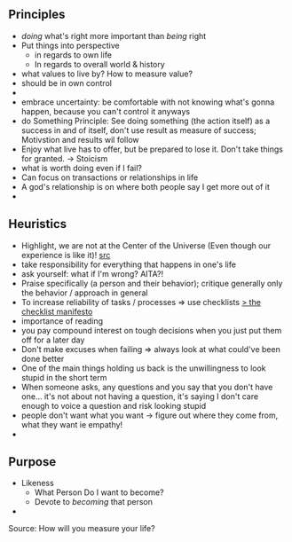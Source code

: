 ## Principles
- *doing* what's right more important than *being* right 
- Put things into perspective
  - in regards to own life
  - In regards to overall world & history
-  what values to live by? How to measure value?
  - should be in own control
  - 
- embrace uncertainty: be comfortable with not knowing what's gonna happen, because you can't control it anyways
- do Something Principle: See doing something (the action itself) as a success in and of itself, don't use result as measure of success; Motivstion and results wil follow
- Enjoy what live has to offer, but be prepared to lose it. Don't take things for granted. -> Stoicism
- what is worth doing even if I fail?
- Can focus on transactions or relationships in life
- A god's relationship is on where both people say I get more out of it
- 

## Heuristics
- Highlight, we are not at the Center of the Universe (Even though our experience is like it)! [src](https://fs.blog/2012/04/david-foster-wallace-this-is-water/)
- take responsibility for everything that happens in one's life 
- ask yourself: what if I'm wrong? AITA?!
- Praise specifically (a person and their behavior); critique generally only the behavior / approach in general
- To increase reliability of tasks / processes => use checklists [> the checklist manifesto](https://www.lesswrong.com/posts/dtmmP4YdJEfK9y4Rc/book-review-the-checklist-manifesto)
- importance of reading
- you pay compound interest on tough decisions when you just put them off for a later day
- Don't make excuses when failing => always look at what could've been done better
- One of the main things holding us back is the unwillingness to look stupid in the short term
- When someone asks, any questions and you say that you don't have one... it's not about not having a question, it's saying I don't care enough to voice a question and risk looking stupid
- people don't want what you want -> figure out where they come from, what they want ie empathy!
- 

## Purpose
- Likeness
	- What Person Do I want to become?
	- Devote to *becoming* that person
- 

Source: How will you measure your life?